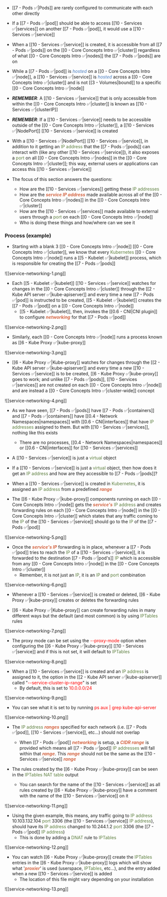 - [[7 - Pods ✅|Pods]] are rarely configured to communicate with each other directly

- If a [[7 - Pods ✅|pod]] should be able to access [[10 - Services ✅|services]] on another [[7 - Pods ✅|pod]], it would use a [[10 - Services ✅|service]]

- When a [[10 - Services ✅|service]] is created, it is accessible from all [[7 - Pods ✅|pods]] on the [[0 - Core Concepts Intro ✅|cluster]] regardless of what [[0 - Core Concepts Intro ✅|nodes]] the [[7 - Pods ✅|pods]] are on

- While a [[7 - Pods ✅|pod]] is <i><span style="color:#477bbe">hosted</span></i> on a [[0 - Core Concepts Intro ✅|node]], a [[10 - Services ✅|service]] is <i><span style="color:#477bbe">hosted</span></i> across a [[0 - Core Concepts Intro ✅|cluster]] and is not [[3 - Volumes|bound]] to a specific [[0 - Core Concepts Intro ✅|node]]

- ***REMEMBER***: A [[10 - Services ✅|service]] that is only accessible from within the [[0 - Core Concepts Intro ✅|cluster]] is known as [[10 - Services ✅|clusterIP]]

- ***REMEMBER***: If a [[10 - Services ✅|service]] needs to be accessible outside of the [[0 - Core Concepts Intro ✅|cluster]], a [[10 - Services ✅|NodePort]] [[10 - Services ✅|service]] is created

- With a [[10 - Services ✅|NodePort]] [[10 - Services ✅|service]], in addition to it getting an <span style="color:#5c7e3e">IP address</span> that the [[7 - Pods ✅|pods]] can interact with (like any other [[10 - Services ✅|service]]), it also exposes a <span style="color:#5c7e3e">port</span> on all [[0 - Core Concepts Intro ✅|nodes]] in the [[0 - Core Concepts Intro ✅|cluster]]; this way, external users or applications can access this [[10 - Services ✅|service]]

- The focus of this section answers the questions:
	- How are the [[10 - Services ✅|services]] getting these <span style="color:#5c7e3e">IP addresses</span>
	- How are the <b><i><span style="color:#d46644">service IP address</span></i></b> made available across all of the [[0 - Core Concepts Intro ✅|nodes]] in the [[0 - Core Concepts Intro ✅|cluster]]
	- How are the [[10 - Services ✅|services]] made available to external users through a <span style="color:#5c7e3e">port</span> on each [[0 - Core Concepts Intro ✅|node]]
	- Who is doing these things and how/where can we see it

### Process (example)

- Starting with a blank 3 [[0 - Core Concepts Intro ✅|node]] [[0 - Core Concepts Intro ✅|cluster]], we know that every <span style="color:#5c7e3e">Kubernetes</span> [[0 - Core Concepts Intro ✅|node]] runs a [[5 - Kubelet ✅|kubelet]] process, which is responsible for creating the [[7 - Pods ✅|pods]]

![[service-networking-1.png]]

- Each [[5 - Kubelet ✅|kubelet]] [[10 - Services ✅|service]] watches for changes in the [[0 - Core Concepts Intro ✅|cluster]] through the [[2 - Kube API server ✅|kube-apiserver]] and every time a new [[7 - Pods ✅|pod]] is instructed to be created, [[5 - Kubelet ✅|kubelet]] creates the [[7 - Pods ✅|pod]] on a [[0 - Core Concepts Intro ✅|node]]
	- [[5 - Kubelet ✅|kubelet]], then, invokes the [[0.6 - CNI|CNI plugin]] to configure <b><i><span style="color:#d46644">networking</span></i></b> for that [[7 - Pods ✅|pod]]

![[service-networking-2.png]]

- Similarly, each [[0 - Core Concepts Intro ✅|node]] runs a process known as [[6 - Kube Proxy ✅|kube-proxy]]

![[service-networking-3.png]]

- [[6 - Kube Proxy ✅|Kube-proxy]] watches for changes through the [[2 - Kube API server ✅|kube-apiserver]] and every time a new [[10 - Services ✅|service]] is to be created, [[6 - Kube Proxy ✅|kube-proxy]] goes to work; and unlike [[7 - Pods ✅|pods]], [[10 - Services ✅|services]] are not created on each [[0 - Core Concepts Intro ✅|node]] and are instead a [[0 - Core Concepts Intro ✅|cluster-wide]] concept

![[service-networking-4.png]]

- As we have seen, [[7 - Pods ✅|pods]] have [[7 - Pods ✅|containers]] and [[7 - Pods ✅|containers]] have [[0.4 - Network Namespaces|namespaces]] with [[0.6 - CNI|interfaces]] that have <span style="color:#5c7e3e">IP addresses</span> assigned to them. But with [[10 - Services ✅|services]], nothing like this exists
	- There are no processes, [[0.4 - Network Namespaces|namespaces]] or [[0.6 - CNI|interfaces]] for [[10 - Services ✅|services]]

- A [[10 - Services ✅|service]] is just a <span style="color:#5c7e3e">virtual</span> object

- If a [[10 - Services ✅|service]] is just a <span style="color:#5c7e3e">virtual</span> object, then how does it get an <span style="color:#5c7e3e">IP address</span> and how are they accessible to [[7 - Pods ✅|pods]]?

- When a [[10 - Services ✅|service]] is created in <span style="color:#5c7e3e">Kubernetes</span>, it is assigned an <span style="color:#5c7e3e">IP address</span> from a predefined <b><i><span style="color:#d46644">range</span></i></b>

- The [[6 - Kube Proxy ✅|kube-proxy]] components running on each [[0 - Core Concepts Intro ✅|node]] gets the <b><i><span style="color:#d46644">service's</span></i></b> <span style="color:#5c7e3e">IP address</span> and creates forwarding rules on each [[0 - Core Concepts Intro ✅|node]] in the [[0 - Core Concepts Intro ✅|cluster]] which states that any traffic coming to the <span style="color:#5c7e3e">IP</span> of the [[10 - Services ✅|service]] should go to the <span style="color:#5c7e3e">IP</span> of the [[7 - Pods ✅|pod]]

![[service-networking-5.png]]

- Once the <b><i><span style="color:#d46644">service's IP</span></i></b> forwarding is in place, whenever a [[7 - Pods ✅|pod]] tries to reach the <span style="color:#5c7e3e">IP</span> of a [[10 - Services ✅|service]], it is forwarded to the destination [[7 - Pods ✅|pod's]] <span style="color:#5c7e3e">IP</span> which is accessible from any [[0 - Core Concepts Intro ✅|node]] in the [[0 - Core Concepts Intro ✅|cluster]]
	- Remember, it is not just an <span style="color:#5c7e3e">IP</span>, it is an <span style="color:#5c7e3e">IP</span> and <span style="color:#5c7e3e">port</span> combination

![[service-networking-6.png]]

- Whenever a [[10 - Services ✅|service]] is created or deleted, [[6 - Kube Proxy ✅|kube-proxy]] creates or deletes the forwarding rules

- [[6 - Kube Proxy ✅|Kube-proxy]] can create forwarding rules in many different ways but the default (and most common) is by using <span style="color:#5c7e3e">IPTables</span> rules

![[service-networking-7.png]]

- The proxy mode can be set using the <span style="color:red">--proxy-mode</span> option when configuring the [[6 - Kube Proxy ✅|kube-proxy]] [[10 - Services ✅|service]] and if this is not set, it will default to <span style="color:#5c7e3e">IPTables</span>

![[service-networking-8.png]]

- When a [[10 - Services ✅|service]] is created and an <span style="color:#5c7e3e">IP address</span> is assigned to it, the option in the [[2 - Kube API server ✅|kube-apiserver]] called "<span style="color:red">--service-cluster-ip-range</span>" is set
	- By default, this is set to <span style="color:red">10.0.0.0/24</span>

![[service-networking-9.png]]

- You can see what it is set to by running <span style="color:red">ps aux | grep kube-api-server</span>

![[service-networking-10.png]]

- The <span style="color:#5c7e3e">IP address</span> <b><i><span style="color:#d46644">ranges</span></i></b> specified for each network (i.e. [[7 - Pods ✅|pod]], [[10 - Services ✅|service]], etc…) should not overlap
	- When [[7 - Pods ✅|pod]] <b><i><span style="color:#d46644">networking</span></i></b> is setup, a <b><i><span style="color:#d46644">CIDR range</span></i></b> is provided which means all [[7 - Pods ✅|pod]] <span style="color:#5c7e3e">IP addresses</span> will fall within that <b><i><span style="color:#d46644">range</span></i></b>. This <b><i><span style="color:#d46644">range</span></i></b> should not be the same as the [[10 - Services ✅|service]] <b><i><span style="color:#d46644">range</span></i></b>

- The rules created by the [[6 - Kube Proxy ✅|kube-proxy]] can be seen in the <span style="color:#5c7e3e">IPTables NAT table</span> output
	- You can search for the name of the [[10 - Services ✅|service]] as all rules created by [[6 - Kube Proxy ✅|kube-proxy]] have a comment with the name of the [[10 - Services ✅|service]] on it

![[service-networking-11.png]]

- Using the given example, this means, any traffic going to <span style="color:#5c7e3e">IP address</span> 10.103.132.104 <span style="color:#5c7e3e">port</span> 3306 (the [[10 - Services ✅|service]] <span style="color:#5c7e3e">IP address</span>),  should have its <span style="color:#5c7e3e">IP address</span> changed to 10.244.1.2 <span style="color:#5c7e3e">port</span> 3306 (the [[7 - Pods ✅|pod]] <span style="color:#5c7e3e">IP address</span>)
	- This is done by adding a <span style="color:#5c7e3e">DNAT</span> rule to <span style="color:#5c7e3e">IPTables</span>

![[service-networking-12.png]]

- You can watch [[6 - Kube Proxy ✅|kube-proxy]] create the <span style="color:#5c7e3e">IPTables</span> entries in the [[6 - Kube Proxy ✅|kube-proxy]] logs which will show what '<b><i><span style="color:#d46644">proxier</span></i></b>' is used (userspace, <span style="color:#5c7e3e">IPTables</span>, etc…), and the entry added when a new [[10 - Services ✅|service]] is added
	- The location of this file might vary depending on your installation

![[service-networking-13.png]]
